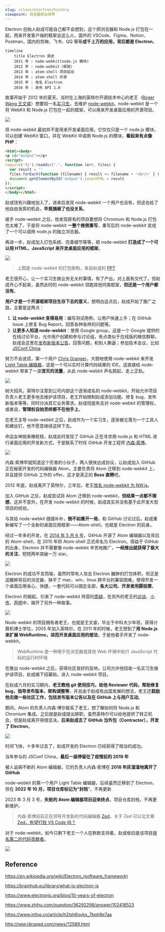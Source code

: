 ```yaml
---
slug: /class/electron/history
viewpoint: 浏览器统治世界
---
```


Electron 创始人赵成可能自己都不会想到，这个把浏览器和 Node.js 打包在一起，用来开发客户端的框架会这么火，国外的 VSCode、Figma、Notion、Postman，国内的剪映、飞书、QQ 等等**成千上万的应用，背后都是 Electron**。

```mermaid
timeline
    title Electron 简史
    2011 年 : node-webkit(node.js 模块)
    2012 年 : node-webkit（框架）
    2013 年 : atom-shell 项目启动
    2014 年 : atom-shell 开源
    2015 年 : 改名 Electron
    2016 年 : 发布 API 1.0
```

故事开始于 2012 年的夏天，当时在上海的英特尔开源技术中心的老王（[Roger Wang 王文睿](https://github.com/rogerwang)）想要招一名[实习生](https://groups.google.com/g/nodejs/c/uPPujFxek7c/m/uUWgQUeQeHcJ)，去维护 [node-webkit](https://github.com/nwjs/nw.js)。node-webkit 是一个将 WebKit 和 Node.js 打包在一起的框架，可以用来开发桌面应用的开源项目。

![](https://img.wukaipeng.com//2025/01/06-125033-r6nDsA-image-20250106125032811.png)

但 node-webkit 最初并不是用来开发桌面应用，它仅仅只是一个 node.js 模块，可以创建 WebKit 窗口，并在 WebKit 中调用 Node.js 的模块，**看起来有点像 PHP**：

```html
<html><body>
<p id="output"></p>
<script>
require('fs').readdir('.', function (err, files) {
  var result = ''
  files.forEach(function (filename) { result += filename + '<br/>' } )
  document.getElementById('output').innerHTML = result
});
</script>
</body></html>
```

赵成饶有兴趣地加入了，进来后发现 node-webkit 一个用户也没有，但这也给了他自由发挥的机会，**毕竟搞砸了也没关系**。

接手 node-webkit 之后，他发现原有的项目要想将 Chromium 和 Node.js 打包也太难了，于是将 node-webkit **一整个推倒重写**，重写后的 node-webkit 变成了一个可以调用 node.js 的独立浏览器。

再进一步，赵成加入打包系统、完善细节等等，把 node-webkit **打造成了一个可以用 HTML、JavaScript 来开发桌面应用的框架**。

![](https://img.wukaipeng.com//2025/01/07-124352-CWuGak-32c11711761c6074e6c3899484c807ba_1440w.webp)

> 上图是 node-webkit 的打包架构，来自赵成的 [PPT](https://speakerdeck.com/zcbenz/node-webkit-app-runtime-based-on-chromium-and-node-dot-js?slide=7)

老王很开心，让一个实习生做业务无关的事情，有了产出，对上面有交代了。但赵成开心不起来，虽然此时的 node-webkit 领跑其他同类框架，**但还是一个用户都没有**。

**用户才是一个开源框架项目生存下去的意义**，想明白这点后，赵成开始了推广之路，主要是这两点：

1. **让 node-webkit 变得易用**：编写测试用例，让用户快速上手；在 GitHub Issue 上修复 Bug Report，回答各种各样的问题等。
2. **让更多人知道 node-webkit**：使用 Google group，这是一个 Google 提供的在线讨论平台，允许用户创建和参与讨论组，有点类似于在线版的微信群聊，赵成会这里在[发布新版本公告](https://groups.google.com/g/nodejs/c/yFiEUM3TnMs/m/KW9qxv7X0rkJ)，回答问题，和别人撕逼；参加技术会议，比如 [JSConf China](https://jsconf.cn/) 

努力不会说谎，第一个用户 [Chris Granger](https://github.com/ibdknox)，大胆地使用 node-webkit 来开发 [Light Table 编辑器](https://github.com/LightTable/LightTable?tab=readme-ov-file)，这是一个可以实时计算代码结果的 IDE，这直接给 node-webkit 带来了一波**泼天的流量**，从此 node-webkit 声名鹊起，走上正轨。

![](https://img.wukaipeng.com//2025/01/14-192436-stJN8A-image-20250114192436692.png)

树大招风，英特尔注意到公司内部这个逐渐成名的 node-webkit，开始允许项目负责人老王更多地去维护该项目，老王开始限制赵成添加功能、修复 bug、发布新版本等等，同时分派其它业务需求。赵成彻底失去对 node-webkit 的管理权，或者说，**管理权自始至终都不在他手上**。

在老王主导 node-webkit 之后，赵成作为一个实习生，逐渐被沦落为一个工具人和螺丝钉，他不愿意继续这样下去。

命运女神抛来橄榄枝，赵成此时发现了 GitHub 正在寻求用 node.js 和 HTML 进行桌面应用的开发新方式，于是联系了时任 GitHub 开发工程师 [内森·索博](https://github.com/nathansobo)。

![](https://img.wukaipeng.com//2025/01/19-210326-85pkiP-image-20250119210326353.png)


内森·索博早就知道这个厉害的小伙子，两人很快达成协议，让赵成加入 GitHub 正在秘密开发的代码编辑器 Atom，主要负责将 Atom 迁移到 node-webkit 上，并且提供 GitHub 工作的 offer，这才是真正的 **Boss 直聘**吧。

2012 年底，赵成离开了英特尔，三年后，老王[改名 node-webkit 为 NW.js](https://groups.google.com/g/nwjs-general/c/V1FhvfaFIzQ/m/720xKVd0jNkJ)。

加入 GitHub 之后，赵成尝试将 Atom 迁移到 node-webkit，**但结果一点都不理想**，这并不意外，在开发 node-webkit 的时候，赵成其实并没有基于此开发大型项目的经验。

与其给 node-webkit 缝缝补补，**倒不如重开一局**，和 GitHub 讨论过后，赵成重新编写了一个全新的桌面应用框架——Atom-shell，也就是 Electron 的前身。

经过一年多的开发，在 [2014 年 5 月 6 号](https://mp.weixin.qq.com/s?__biz=MzA4MDc3MzE1NQ==&mid=2653987898&idx=1&sn=7911418005f5cbbdaf91abd77a17f190&chksm=845b2d76b32ca4608eef3b03de57b913551f0ba82f6bd2b91fbea151418ab81205ddf25a45b2#rd)，GitHub 开源了 Atom 编辑器以及背后的 Atom-shell，在 2015 年将 Atom-shell 正式命名为 Electron。得益于 GitHub 的出身，Electron 并不需要像 node-webkit 辛苦地推广，**一经推出就获得了极大的关注**，短短两年突破一万 star。

![](https://img.wukaipeng.com//2025/01/13-235037-mX5k8z-Star%20History%202025.png)

Electron 的成功不言而喻，虽然时常有人攻击 Electron 臃肿的打包体积，但正是这臃肿背后的浏览器，抹平了 mac、win、linux 跨平台的兼容困难，使得开发一个桌面应用省心、快捷，一套代码可以搞定全部，**各大公司、开发者用脚投票**。

Electron 的崛起，引来了 node-webkit 阵营的[质疑](https://github.com/electron/electron/issues/5172#issuecomment-210697670)，在另外的老王的[访谈](https://www.cnblogs.com/smght/p/4410167.html)、[小传](https://www.infoq.cn/article/h2tsh6ovkx_7bph8e7aa)、[声明](https://groups.google.com/g/nwjs-general/c/LIrC7zHtQdo)中，揭开了另外一种故事。

![](https://img.wukaipeng.com//2025/01/19-210806-xA3HXI-8645ca05379d478890ead26cbc7268ee.jpg)

Node-webkit 的项目拥有者老王，也就是王文睿，毕业于中科大少年班，获得计算机博士学位，2005 年加入英特尔，在 2011 年的时候，老王想到了**用 Node.js 来扩展 WebRuntime，进而开发桌面应用的想法**，于是他着手开发了 node-webkit。

> WebRuntime 是一种用于在浏览器或其他 Web 环境中执行 JavaScript 代码的运行时环境

在推出 node-webkit 之后，获得社区良好的反响，公司允许他招收一名实习生维护该项目，赵成揭下招募贴，进入 node-webkit 项目。

在赵成六月的实习期内，**老王教他 git 使用技巧，给他 Reviewer 代码，帮助修复 bug，指导发布版本、架构调整等**，并且由于赵成有出国发展的想法，老王还**鼓励他去做一些社区工作，包括发布版本公告以及在 GitHub 上与用户互动**。

期间，Atom 的负责人内森·博尔联系了老王，想了解如何将 Node.js 和 Chromium 集成。之后就是赵成提出辞职，虽然英特尔可以给他提供了转正机会，但是赵成离开得很坚决。**后来赵成去了 GitHub 当外包（Contractor），开发了 Electron**。

![](https://img.wukaipeng.com//2025/01/19-211217-ZvOLj7-315f5eea-1213-11e6-984e-21f5dab31267.png)

时间飞快，十多年过去了，赵成开发的 Electron 已经获得了相当的成功。

当年参与的 JSConf China，**最后一届停留在了疫情前的 2019 年**

被人诟病不断的 Atom 编辑器，它的负责人内森·索博在 **2018 年灰溜溜地离开了 GitHub**

node-webkit 的第一个用户 Light Table 编辑器，后续虽然迁移到了 Electron，但在 **2022 年 10 月，项目仓库标记为“封档**”，不再更新

2023 年 3 月 3 号，**失败的 Atom 编辑器项目迎来终点**，项目仓库封档，不再更新维护。

> 内森·索博目前正在领导开发新的代码编辑器 [Zed](https://github.com/zed-industries/zed)，关于 Zed 可以见文章 [Zed，有望打败 VS Code 吗？](https://wukaipeng.com/blog/zed)

对于 node-webkit，如今只剩下老王一个人在默默支持着，赵成依旧是该项目[排名第二的代码贡献者](https://github.com/nwjs/nw.js/graphs/contributors)。

![](https://img.wukaipeng.com//2025/01/14-001907-Voy1Ew-image-20250114001907287.png)


## Reference

https://en.wikipedia.org/wiki/Electron_(software_framework)

https://brainhub.eu/library/what-is-electron-js

https://www.electronjs.org/blog/10-years-of-electron

https://www.zhihu.com/question/36292298/answer/102418523

https://www.infoq.cn/article/h2tsh6ovkx_7bph8e7aa

http://new.idcsped.com/news/?2589.html